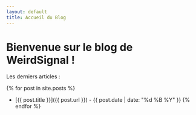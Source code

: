 ```yaml
---
layout: default
title: Accueil du Blog
---
```


# Bienvenue sur le blog de WeirdSignal !

Les derniers articles :

{% for post in site.posts %}
  * [{{ post.title }}]({{ post.url }}) - {{ post.date | date: "%d %B %Y" }}
{% endfor %}
